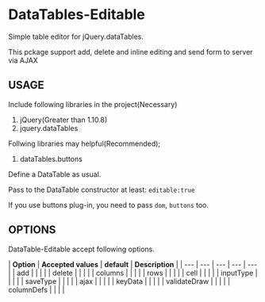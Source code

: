 # DataTables-Editable
Simple table editor for jQuery.dataTables.

This pckage support add, delete and inline editing and send form to server via AJAX

## USAGE
Include following libraries in the project(Necessary)

1. jQuery(Greater than 1.10.8)
2. jquery.dataTables

Follwing libraries may helpful(Recommended);
1. dataTables.buttons

Define a DataTable as usual.

Pass to the DataTable constructor at least: `editable:true`

If you use buttons plug-in, you need to pass `dom`, `buttons` too.

## OPTIONS
DataTable-Editable accept following options.

| **Option** | **Accepted values** | **default** | **Description** |
| --- | --- | --- | --- | --- |
| add | | | |
| delete | | | |
| columns | | | |
| rows | | | |
| cell | | | |
| inputType | | | |
| saveType | | | |
| ajax | | | |
| keyData | | | |
| validateDraw | | | |
| columnDefs | | | |

